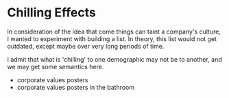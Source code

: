 # Chilling Effects

In consideration of the idea that come things can taint a company's culture, I wanted to experiment with building a list.  In theory, this list would not get outdated, except maybe over very long periods of time. 

I admit that what is 'chilling' to one demographic may not be to another, and we may get some semantics here.

* corporate values posters
* corporate values posters in the bathroom